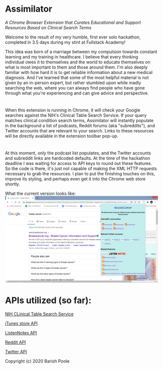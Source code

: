 # Assimilator
*A Chrome Browser Extension that Curates Educational and Support Resources Based on Clinical Search Terms*

Welcome to the result of my very humble, first ever solo hackathon, completed in 3.5 days during my stint at Fullstack Academy!

This idea was born of a marriage between my compulsion towards constant learning and my training in healthcare. I believe that every thinking individual owes it to themselves and the world to educate themselves on what is most important to them and those around them. I'm also deeply familiar with how hard it is to get reliable information about a new medical diagnosis. And I've learned that some of the most helpful material is not given by an in-person expert, but rather stumbled upon while madly searching the web, where you can always find people who have gone through what you're experiencing and can give advice and perspective.   

#
When this extension is running in Chrome, it will check your Google searches against the NIH's Clinical Table Search Service. If your query matches clinical condition search terms, Assimilator will instantly populate in the background a list of podcasts, Reddit forums (aka "subreddits"), and Twitter accounts that are relevant to your search. Links to these resources will be directly available in the extension toolbar pop-up.

#
At this moment, only the podcast list populates, and the Twitter accounts and subreddit links are hardcoded defaults. At the time of the hackathon deadline I was waiting for access to API keys to round out these features. So the code is there, it's just not capable of making the XML HTTP requests necessary to grab the resources. I plan to put the finishing touches on this, improve its styling, and perhaps even get it into the Chrome web store shortly.

What the current version looks like:
![alt text](https://github.com/bpoole1989/Assimilator/blob/master/Assimilator.png?raw=true)

# APIs utilized (so far):
[NIH CLinical Table Search Service](https://clinicaltables.nlm.nih.gov/)

[iTunes store API](https://affiliate.itunes.apple.com/resources/documentation/itunes-store-web-service-search-api/)

[ListenNotes API](https://www.listennotes.com/api/)

[Reddit API](https://www.reddit.com/dev/api)

[Twitter API](https://developer.twitter.com/en/docs/api-reference-index)

Copyright (c) 2020 Barish Poole
